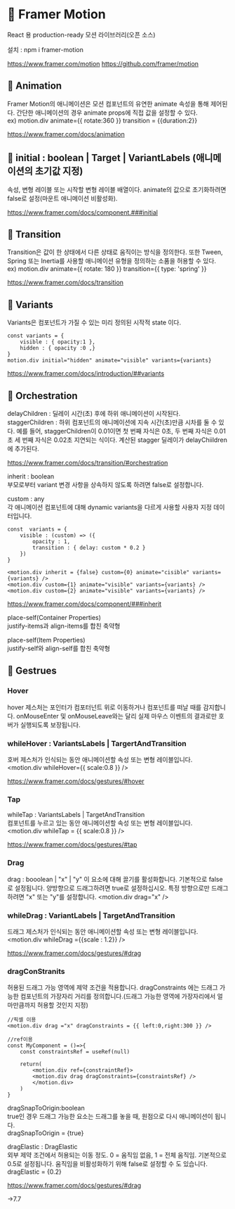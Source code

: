 # 📖 Framer Motion
React 용 production-ready 모션 라이브러리(오픈 소스)

설치 : npm i framer-motion

https://www.framer.com/motion
https://github.com/framer/motion

## 📎 Animation
Framer Motion의 애니메이션은 모션 컴포넌트의 유연한 animate 속성을 통해 제어된다. 간단한 애니메이션의 경우 animate props에 직접 값을 설정할 수 있다.<br />
ex) motion.div animate={{ rotate:360 }} transition = {{duration:2}}

https://www.framer.com/docs/animation

## 📎 initial : boolean | Target | VariantLabels (애니메이션의 초기값 지정)<br />
속성, 변형 레이블 또는 시작할 변형 레이블 배열이다.
animate의 값으로 초기화하려면 false로 설정(마운트 애니메이션 비활성화).

https://www.framer.com/docs/component.###initial

## 📎 Transition
Transition은 값이 한 상태에서 다른 상태로 움직이는 방식을 정의한다.
또한 Tween, Spring 또는 Inertia를 사용할 애니메이션 유형을 정의하는 소품을 허용할 수 있다.<br />
ex) motion.div animate={{ rotate: 180 }} transition={{ type: 'spring' }}

https://www.framer.com/docs/transition

## 📎 Variants
Variants은 컴포넌트가 가질 수 있는 미리 정의된 시작적 state 이다.
```
const variants = {
    visible : { opacity:1 },
    hidden : { opacity :0 ,}
}
motion.div initial="hidden" animate="visible" variants={variants}
```

https://www.framer.com/docs/introduction/##variants

## 📎 Orchestration
delayChildren : 딜레이 시간(초) 후에 하위 애니메이션이 시작된다.<br />
staggerChildren : 하위 컴포넌트의 애니메이션에 지속 시간(초)만큼 시차를 둘 수 있다. 예를 들어, staggerChildren이 0.01이면 첫 번째 자식은 0초, 두 번째 자식은 0.01초 세 번째 자식은 0.02초 지연되는 식이다. 계산된 stagger 딜레이가 delayChiildren에 추가된다.

https://www.framer.com/docs/transition/#orchestration


inherit : boolean<br />
부모로부터 variant 변경 사항을 상속하지 않도록 하려면 false로 설정합니다.

custom : any<br />
각 애니메이션 컴포넌트에 대해 dynamic variants을 다르게 사용할 사용자 지정 데이터입니다.

```
const  variants = {
    visible : (custom) => ({
        opacity : 1,
        transition : { delay: custom * 0.2 }
    })
}

<motion.div inherit = {false} custom={0} animate="cisible" variants={variants} />
<motion.div custom={1} animate="visible" variants={variants} />
<motion.div custom={2} animate="visible" variants={variants} /> 
```

https://www.framer.com/docs/component/###inherit

place-self(Container Properties)<br />
justify-items과 align-items를 합친 축약형

place-self(Item Properties)<br />
justify-self와 align-self를 합친 축약형

## 📎 Gestrues
### Hover
hover 제스처는 포인터가 컴포터넌트 위로 이동하거나 컴포넌트를 떠날 때를 감지합니다. 
onMouseEnter 및 onMouseLeave와는 달리 실제 마우스 이벤트의 결과로만 호버가 실행되도록 보장됩니다.

### whileHover : VariantsLabels | TargertAndTransition
호버 제스처가 인식되는 동안 애니메이션할 속성 또는 변형 레이블입니다.
<motion.div whileHover={{ scale:0.8 }} />

https://www.framer.com/docs/gestures/#hover

### Tap
whileTap : VariantsLabels | TargetAndTransition<br />
컴포넌트를 누르고 있는 동안 애니메이션할 속성 또는 변형 레이블입니다.<br />
<motion.div whileTap = {{ scale:0.8 }} />

https://www.framer.com/docs/gestures/#tap

### Drag
drag : booolean | "x" | "y"
이 요소에 대해 끌기를 활성화합니다. 기본적으로  false로 설정됩니다. 양방향으로 드래그하려면 true로 설정하십시오. 특정 방향으로만 드래그하려면 "x" 또는 "y"를 설정합니다.
<motion.div drag="x" />

### whileDrag : VariantLabels | TargetAndTransition
드래그 제스처가 인식되는 동안 애니메이션할 속성 또는 변형 레이블입니다.<br />
<motion.div whileDrag ={{scale : 1.2}} />

https://www.framer.com/docs/gestures/#drag

### dragConStranits
허용된 드래그 가능 영역에 제약 조건을 적용합니다.
dragConstraints 에는 드래그 가능한 컴포넌트의 가장자리 거리를 정의합니다.(드래그 가능한 영역에 가장자리에서 얼마만큼까지 허용할 것인지 지정)

```
//픽셀 이용
<motion.div drag ="x" dragConstraints = {{ left:0,right:300 }} />

//ref이용
const MyComponent = ()=>{
    const constraintsRef = useRef(null)

    return(
        <motion.div ref={constraintRef}>
        <motion.div drag dragConstraints={constraintsRef} />
        </motion.div>
    )
}

```

dragSnapToOrigin:boolean<br />
true인 경우 드래그 가능한 요소는 드래그를 놓을 때, 원점으로 다시 애니메이션이 됩니다.<br />
dragSnapToOrigin = {true}

dragElastic : DragElastic <br />
외부 제약 조건에서 허용되는 이동 정도. 0 = 움직임 없음, 1 = 전체 움직임. 기본적으로 0.5로 설정됩니다. 움직임을 비활성화하기 위해 false로 설정할 수 도 있습니다.<br />
dragElastic = {0.2}

https://www.framer.com/docs/gestures/#drag

->7.7